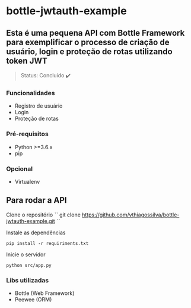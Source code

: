 # bottle-jwtauth-example

## Esta é uma pequena API com Bottle Framework para exemplificar o processo de criação de usuário, login e proteção de rotas utilizando token JWT

> Status: Concluido :heavy_check_mark:

### Funcionalidades
 - Registro de usuário
 - Login
 - Proteção de rotas


### Pré-requisitos
- Python >=3.6.x
- pip

### Opcional
- Virtualenv

## Para rodar a API

Clone o repositório
ˋˋ
git clone https://github.com/vthiagossilva/bottle-jwtauth-example.git
ˋˋ

Instale as dependências
```
pip install -r requiriments.txt
```

Inicie o servidor
```
python src/app.py
```

### Libs utilizadas
- Bottle (Web Framework)
- Peewee (ORM)
